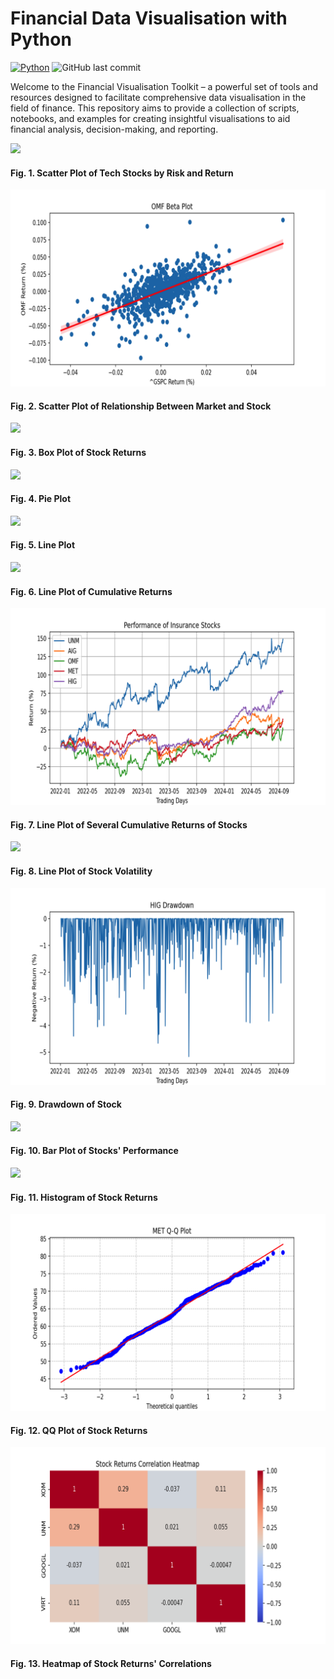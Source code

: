 # Financial Data Visualisation with Python

[![Python](https://img.shields.io/badge/Python-3.x-blue.svg)](https://www.python.org/)
![GitHub last commit](https://img.shields.io/github/last-commit/vladislavpyatnitskiy/findatavizpy.svg)

Welcome to the Financial Visualisation Toolkit – a powerful set of tools and resources designed to facilitate comprehensive data visualisation in the field of finance. This repository aims to provide a collection of scripts, notebooks, and examples for creating insightful visualisations to aid financial analysis, decision-making, and reporting.

![](https://github.com/vladislavpyatnitskiy/finvizpy/blob/main/Plots/Scatter%20Plot.png?raw=true)
#### Fig. 1. Scatter Plot of Tech Stocks by Risk and Return

![](https://github.com/vladislavpyatnitskiy/findatavizpy/blob/main/Plots/Scatter%20Plot%20of%20Beta.png?raw=true)
#### Fig. 2. Scatter Plot of Relationship Between Market and Stock

![](https://github.com/vladislavpyatnitskiy/finvizpy/blob/main/Plots/Boxplot%20in%20Python.png?raw=true)
#### Fig. 3. Box Plot of Stock Returns

![](https://github.com/vladislavpyatnitskiy/finvizpy/blob/main/Plots/Pie%20Plot%20Python.png?raw=true)
#### Fig. 4. Pie Plot

![](https://github.com/vladislavpyatnitskiy/finvizpy/blob/main/Plots/Line%20Plot.png?raw=true)
#### Fig. 5. Line Plot

![](https://github.com/vladislavpyatnitskiy/finvizpy/blob/main/Plots/Cumulative%20Returns.png?raw=true)
#### Fig. 6. Line Plot of Cumulative Returns

![](https://github.com/vladislavpyatnitskiy/findatavizpy/blob/main/Plots/Several%20Cumulative%20Returns.png?raw=true)
#### Fig. 7. Line Plot of Several Cumulative Returns of Stocks

![](https://github.com/vladislavpyatnitskiy/finvizpy/blob/main/Plots/Volatility%20Plot.png?raw=true)
#### Fig. 8. Line Plot of Stock Volatility

![](https://github.com/vladislavpyatnitskiy/findatavizpy/blob/main/Plots/Drawdown.png?raw=true)
#### Fig. 9. Drawdown of Stock

![](https://github.com/vladislavpyatnitskiy/finvizpy/blob/main/Plots/Barplot.png?raw=true)
#### Fig. 10. Bar Plot of Stocks' Performance

![](https://github.com/vladislavpyatnitskiy/finvizpy/blob/main/Plots/Histogram.png?raw=true)
#### Fig. 11. Histogram of Stock Returns

![](https://github.com/vladislavpyatnitskiy/findatavizpy/blob/main/Plots/QQ%20Plot.png?raw=true)
#### Fig. 12. QQ Plot of Stock Returns

![](https://github.com/vladislavpyatnitskiy/findatavizpy/blob/main/Plots/Heatmap.png?raw=true)
#### Fig. 13. Heatmap of Stock Returns' Correlations
